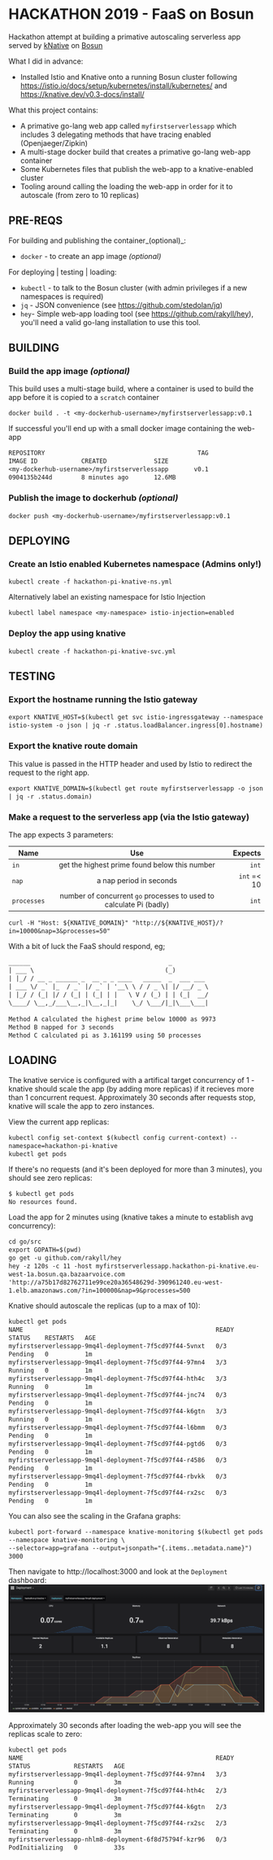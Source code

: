 # HACKATHON 2019 - FaaS on Bosun

Hackathon attempt at building a primative autoscaling serverless app served by [kNative](https://knative.dev) on [Bosun](https://github.com/bazaarvoice/bosun)

What I did in advance:
 - Installed Istio and Knative onto a running Bosun cluster following https://istio.io/docs/setup/kubernetes/install/kubernetes/ and https://knative.dev/v0.3-docs/install/

What this project contains:
  - A primative go-lang web app called `myfirstserverlessapp` which includes 3 delegating methods that have tracing enabled (Openjaeger/Zipkin)
  - A multi-stage docker build that creates a primative go-lang web-app container
  - Some Kubernetes files that publish the web-app to a knative-enabled cluster
  - Tooling around calling the loading the web-app in order for it to autoscale (from zero to 10 replicas)

## PRE-REQS

For building and publishing the container_(optional)_:
- `docker` - to create an app image _(optional)_

For deploying | testing | loading:
- `kubectl` - to talk to the Bosun cluster (with admin privileges if a new namespaces is required)
- `jq` - JSON convenience (see https://github.com/stedolan/jq)
- `hey`- Simple web-app loading tool (see https://github.com/rakyll/hey), you'll need a valid go-lang installation to use this tool.

## BUILDING

### Build the app image _(optional)_
This build uses a multi-stage build, where a container is used to build the app before it is copied to a `scratch` container
```
docker build . -t <my-dockerhub-username>/myfirstserverlessapp:v0.1
```
If successful you'll end up with a small docker image containing the web-app
```
REPOSITORY                                          TAG                 IMAGE ID            CREATED             SIZE
<my-dockerhub-username>/myfirstserverlessapp       v0.1               0904135b244d        8 minutes ago       12.6MB
```

### Publish the image to dockerhub _(optional)_
```
docker push <my-dockerhub-username>/myfirstserverlessapp:v0.1
```

## DEPLOYING

### Create an Istio enabled Kubernetes namespace (Admins only!)
```
kubectl create -f hackathon-pi-knative-ns.yml
```
Alternatively label an existing namespace for Istio Injection
```
kubectl label namespace <my-namespace> istio-injection=enabled
```

### Deploy the app using knative
```
kubectl create -f hackathon-pi-knative-svc.yml
```

## TESTING

### Export the hostname running the Istio gateway
```
export KNATIVE_HOST=$(kubectl get svc istio-ingressgateway --namespace istio-system -o json | jq -r .status.loadBalancer.ingress[0].hostname)
```

### Export the knative route domain
This value is passed in the HTTP header and used by Istio to redirect the request to the right app.
```
export KNATIVE_DOMAIN=$(kubectl get route myfirstserverlessapp -o json | jq -r .status.domain)
```

### Make a request to the serverless app (via the Istio gateway)

The app expects 3 parameters:

| Name        | Use           | Expects  |
| ------------- |:-------------:| -----:|
| `in` | get the highest prime found below this number | `int` |
| `nap` | a nap period in seconds | `int` =< 10 |
| `processes` | number of concurrent `go` processes to used to calculate Pi (badly) | `int` |

```
curl -H "Host: ${KNATIVE_DOMAIN}" "http://${KNATIVE_HOST}/?in=10000&nap=3&processes=50"
```

With a bit of luck the FaaS should respond, eg;
```
______                                      _          
| ___ \                                    (_)         
| |_/ / __ _ ______ _  __ _ _ ____   _____  _  ___ ___ 
| ___ \/ _` |_  / _` |/ _` | '__\ \ / / _ \| |/ __/ _ \
| |_/ / (_| |/ / (_| | (_| | |   \ V / (_) | | (_|  __/
\____/ \__,_/___\__,_|\__,_|_|    \_/ \___/|_|\___\___|

Method A calculated the highest prime below 10000 as 9973
Method B napped for 3 seconds
Method C calculated pi as 3.161199 using 50 processes
```

## LOADING

The knative service is configured with a artifical target concurrency of 1 - knative should scale the app (by adding more replicas) if it recieves more than 1 concurrent request.  Approximately 30 seconds after requests stop, knative will scale the app to zero instances.

View the current app replicas:
```
kubectl config set-context $(kubectl config current-context) --namespace=hackathon-pi-knative
kubectl get pods
```
If there's no requests (and it's been deployed for more than 3 minutes), you should see zero replicas:
```
$ kubectl get pods
No resources found.
```

Load the app for 2 minutes using (knative takes a minute to establish avg concurrency):
```
cd go/src
export GOPATH=$(pwd)
go get -u github.com/rakyll/hey
hey -z 120s -c 11 -host myfirstserverlessapp.hackathon-pi-knative.eu-west-1a.bosun.qa.bazaarvoice.com 'http://a75b17d82762711e99ce20a36548629d-390961240.eu-west-1.elb.amazonaws.com/?in=100000&nap=9&processes=500
```

Knative should autoscale the replicas (up to a max of 10):
```
kubectl get pods
NAME                                                     READY   STATUS    RESTARTS   AGE
myfirstserverlessapp-9mq4l-deployment-7f5cd97f44-5vnxt   0/3     Pending   0          1m
myfirstserverlessapp-9mq4l-deployment-7f5cd97f44-97mn4   3/3     Running   0          1m
myfirstserverlessapp-9mq4l-deployment-7f5cd97f44-hth4c   3/3     Running   0          1m
myfirstserverlessapp-9mq4l-deployment-7f5cd97f44-jnc74   0/3     Pending   0          1m
myfirstserverlessapp-9mq4l-deployment-7f5cd97f44-k6gtn   3/3     Running   0          1m
myfirstserverlessapp-9mq4l-deployment-7f5cd97f44-l6bmm   0/3     Pending   0          1m
myfirstserverlessapp-9mq4l-deployment-7f5cd97f44-pgtd6   0/3     Pending   0          1m
myfirstserverlessapp-9mq4l-deployment-7f5cd97f44-r4586   0/3     Pending   0          1m
myfirstserverlessapp-9mq4l-deployment-7f5cd97f44-rbvkk   0/3     Pending   0          1m
myfirstserverlessapp-9mq4l-deployment-7f5cd97f44-rx2sc   0/3     Pending   0          1m
```

You can also see the scaling in the Grafana graphs:
```
kubectl port-forward --namespace knative-monitoring $(kubectl get pods --namespace knative-monitoring \
--selector=app=grafana --output=jsonpath="{.items..metadata.name}") 3000
```
Then navigate to http://localhost:3000 and look at the `Deployment` dashboard:
![alt text](images/grafana-scaling.png "Grafana show replicas increase under load")

Approximately 30 seconds after loading the web-app you will see the replicas scale to zero:
```
kubectl get pods
NAME                                                     READY   STATUS            RESTARTS   AGE
myfirstserverlessapp-9mq4l-deployment-7f5cd97f44-97mn4   3/3     Running           0          3m
myfirstserverlessapp-9mq4l-deployment-7f5cd97f44-hth4c   2/3     Terminating       0          3m
myfirstserverlessapp-9mq4l-deployment-7f5cd97f44-k6gtn   2/3     Terminating       0          3m
myfirstserverlessapp-9mq4l-deployment-7f5cd97f44-rx2sc   2/3     Terminating       0          3m
myfirstserverlessapp-nhlm8-deployment-6f8d75794f-kzr96   0/3     PodInitializing   0          33s
```
